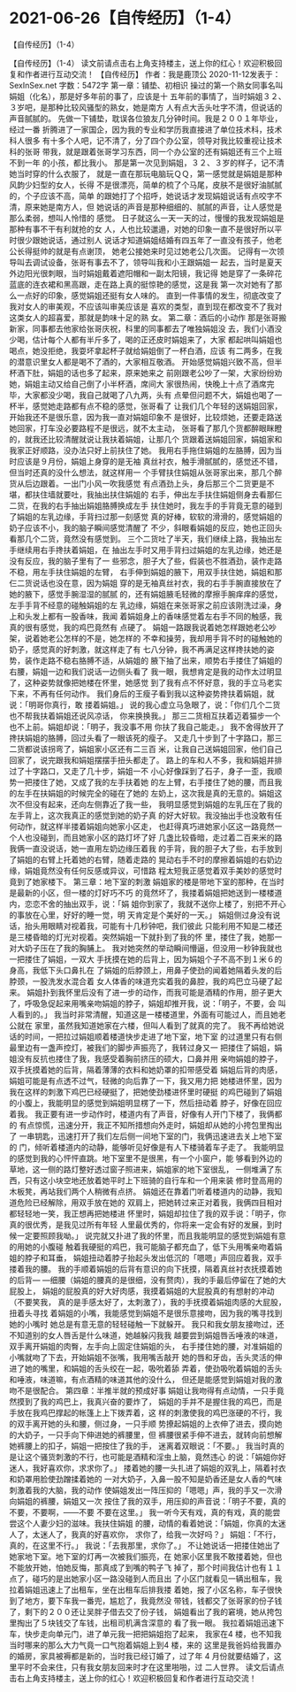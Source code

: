 # 2021-06-26【自传经历】（1-4）



【自传经历】（1-4）



【自传经历】（1-4）
读文前请点击右上角支持楼主，送上你的红心！欢迎积极回复和作者进行互动交流！
【自传经历】
作者：我是鹿顶公 2020-11-12发表于：SexInSex.net 字数：5472字
第一章：铺垫、初相识
操过的第一个熟女同事名叫娟姐（化名），那是好多年前的事了，应该是十 五年前的事情了，当时娟姐３２、３岁吧，是那种比较风骚型的熟女，她是南方 人有点大舌头吐字不清，但说话的声音腻腻的。
先做一下铺垫，耽误各位狼友几分钟时间。我是２００１年毕业，经过一番 折腾进了一家国企，因为我的专业和学历我直接进了单位技术科，技术科人很多 有十多个人吧，记不清了，分了四个办公室，领导对我比较重视让技术科的张哥 带我，就是跟着张哥学习东西，同一个办公室的还有娟姐还有三个上班不到一年 的小孩，都比我小。
那是第一次见到娟姐，３２、３岁的样子，记不清她当时穿的什么衣服了， 就是一直在那玩电脑玩ＱＱ，第一感觉就是娟姐是那种风韵少妇型的女人，长得 不是很漂亮，简单的梳了个马尾，皮肤不是很好油腻腻的，个子应该不高，简单 的跟她打了个招呼，她说话才发现娟姐说话有点咬字不清，原来她是南方人，但 她说话的声音是那种细细的、腻腻的声音，让人感觉是那么柔弱，想叫人怜惜的 感觉。
日子就这么一天一天的过，慢慢的我发现娟姐是那种有事不干有利就抢的女 人，人也比较邋遢，对她的印象一直不是很好所以平时很少跟她说话，通过别人 说话才知道娟姐结婚有四五年了一直没有孩子，他老公长得挺帅的就是有点谢顶， 她老公接她来时见过她老公几次面。
记得有一次领导叫去调试设备，张哥有事去不了，领导叫我和小王跟娟姐一 起去，当时是夏天外边阳光很刺眼，当时娟姐戴着遮阳帽和一副太阳镜，我记得 她是穿了一条碎花蓝底的连衣裙和黑高跟，走在路上真的挺惊艳的感觉，这是我 第一次对她有了那么一点好的印象，感觉娟姐还挺有女人味的。
直到一件事情的发生，彻底改变了我对女人的审美观，不应该叫审美应该是 喜欢的类型，直到现在都改变不了我对这类女人的超喜爱，那就是韵味十足的熟 女。
第二章：酒后的小动作
那是张哥搬新家，同事都去他家给张哥庆祝，科里的同事都去了唯独娟姐没 去，我们小酒没少喝，估计每个人都有半斤多了，喝的正还皮时娟姐来了，大家 都起哄叫娟姐也喝点，她没拒绝，我耍坏拿起杯子就给娟姐倒了一杯白酒，应该 有二两多，在我的潜意识里女人都是喝不了酒的，大家相互敬酒。
开始感觉娟姐兴致不高，但半杯酒下肚，娟姐的话也多了起来，原来她来之 前刚跟老公吵了一架，大家纷纷劝她，娟姐主动又给自己倒了小半杯酒，席间大 家很热闹，快晚上十点了酒席完毕，大家都没少喝，我自己就喝了八九两，头有 点晕但问题不大，娟姐也喝了一杯半，感觉她走路都有点不稳的感觉，张哥看了 让我们几个年轻的送娟姐回家，开始我还不是很乐意，因为我一直对娟姐印象不 是很好，比较烦她，还要走路送她回家，打车没必要路程不是很远，就不太主动， 张哥看了那几个货都醉眼眯瞪的，就我还比较清醒就说让我扶着娟姐，让那几个 货跟着送娟姐回家，娟姐家和我家正好顺路，没办法只好上前扶住了她。
我用右手拖住娟姐的左胳膊，因为当时应该是９月份，娟姐上身穿的是无袖 真丝衬衣，触手滑腻腻的，感觉还不错，但当时还真的没什么想法，就这样用一 个手臂扶住娟姐从张哥家出来，那几个醉货从后边跟着。一出门小风一吹我感觉 有点酒劲上头，身后那三个二货更是不堪，都扶住墙就要吐，我抽出扶住娟姐的 右手，伸出左手扶住娟姐侧身去看那仨二货，在我的右手抽出娟姐胳膊换成左手 扶住她时，我左手的手背竟无意的碰到了娟姐的左乳边缘，手背扫过那一刻感觉 真的好棒，软软的滑滑的，感觉娟姐的奶子应该不小，我的脑子瞬间感觉清醒了 不少，斜眼看娟姐的反应，她也正回头看那几个二货，竟然没有感觉到。
三个二货吐了半天，我们继续上路，我抽出左手继续用右手搀扶着娟姐，在 抽出左手时又用手背扫过娟姐的左乳边缘，她还是没有反应，我的脑子里有了一 些邪念，胆子大了些，假装也不胜酒劲，装作走路不稳，用左手扶住娟姐的左臂， 右手伸到娟姐的腋下，用双手扶住她，娟姐和那仨二货说话也没在意，因为娟姐 穿的是无袖真丝衬衣，我的右手手腕直接放在了她的腋下，感觉手腕湿湿的腻腻 的，还有娟姐腋毛轻微的摩擦手腕痒痒的感觉，左手手背不经意的碰触娟姐的左 乳边缘，娟姐在来张哥家之前应该刚洗过澡，身上和头发上都有一股香味，我闻 着娟姐身上的香味感觉着左右手不同的触感，我真的很有感觉，我的鸡巴竟然有 点硬了。
娟姐一路跟我说着她怎样跟她老公吵架，说着她老公怎样的不是，她怎样的 不幸和操劳，我却用手背不时的碰触她的奶子，感觉真的好刺激，就这样走了有 七八分钟，我不再满足这样搀扶她的姿势，装作走路不稳右胳膊不适，从娟姐的 腋下抽了出来，顺势右手搂住了娟姐的右腰，娟姐一边和我们说话一边侧头看了 我一眼，我想肯定是我的动作太过明显了，这种姿势就像把她楼在怀里，她感觉 到了我有点不怀好意，我的手立马老实下来，不再有任何动作。
我们身后的王瘦子看到我以这种姿势搀扶着娟姐，就说：「明哥你真行，敢 搂着娟姐。」
说的我心虚立马急眼了，说：「你们几个二货也不帮我扶着娟姐还说风凉话， 你来换换我。」
那三二货相互扶着迈着猫步一个也不上前。娟姐却说：「明子，我没事不用 你扶了我自己能走。」
我不舍得放开了搀扶娟姐的胳膊，回过头看了一眼该死的瘦子。
又走几十步到了十字路口，那三二货都说该拐弯了，娟姐家小区还有二三百 米，让我自己送娟姐回家，他们自己回家了，说完跟我和娟姐摆摆手扭头都走了。
路上的车和人不多，我和娟姐并排过了十字路口，又走了几十步，娟姐一不 小心好像踩到了石子，身子一歪，我顺势一把搂住了她，又成了我的左手扶着她 的左上臂，右手搂住了她的腰，而且我的左手在扶娟姐的时候完全的碰在了她的 左奶上，这次我是真的无意的。娟姐这次不但没有起来，还向左侧靠近了我一些， 我明显感觉到娟姐的左乳压在了我的左手背上，这次我真正的感觉到她的奶子真 的好大好软。我没抽出手也没敢有任何动作，就这样半搂着娟姐向她家小区走， 也赶得真巧进她家小区这一路竟然一个人也没碰到，而且她家小区的路灯坏了好 几盏比较昏暗，走过着二百来米的路我俩一直没说话，她一直用左奶边缘压着我 的手背，我的胆子大了些，右手放到了娟姐的右臂上托着她的右臂，随着走路的 晃动右手不时的摩擦着娟姐的右奶边缘，娟姐竟然没有任何反感或异议，可惜路 程太短我正感觉着双手美妙的感觉时竟到了她家楼下。
第三章：地下室的刺激
娟姐家的楼是带地下室的那种，在当时是最新的小区，但一楼的灯好巧不巧 的竟然坏了，我搂着娟姐把她送到一楼楼道内，恋恋不舍的抽出双手，说：「娟 姐你到家了，我就不送你上楼了，别把不开心的事放在心里，好好的睡一觉，明 天肯定是个美好的一天。」
娟姐侧过身没有说话，抬头用眼睛对视着我，可能有十几秒钟吧，我们彼此 只能利用不知是二楼还是三楼昏暗的灯光对视着。突然娟姐一下就扑到了我的怀 里，搂住了我，她那一对大奶子压在了我的胸脯上。
我对她突然的举动瞬间懵逼，但没用一秒钟我就也一把搂住了娟姐，一双大 手抚摸在她的后背上，因为娟姐个子不高不到１米６的身高，我低下头口鼻扎在 了娟姐的后脖颈上，用鼻子使劲的闻着她隔着头发的后脖颈，一股洗发水混合着 女人体香的味道充实着我的鼻腔，我的鸡巴立马硬了起来。
娟姐扑到我怀里后没有了进一步的动作，而我可能是酒精的作用，胆子更大 了，呼吸急促起来用嘴亲吻娟姐的脖子，娟姐却推开我，说：「明子，不要，会 叫人看到的。」
我当时非常清醒，知道这是一楼楼道里，外面有可能过人，而且她老公就在 家里，虽然我知道她家在六楼，但叫人看到了就真的完了。
我不再给她说话的时间，一把拉过娟姐顺着楼道快步走进了地下室，地下室 的过道里只有右侧最里边有一盏声控灯，被我们的脚步声振亮了，我转过身又一 把搂住了娟姐，娟姐没有反抗也搂住了我，我感受着胸前挤压的硕大，口鼻并用 亲吻娟姐的脖子，双手抚摸着她的后背，隔着薄薄的衣料和她奶罩的扣带感受着 娟姐后背的肉感，娟姐可能是有点透不过气，轻微的向后靠了一下，我又用力把 她楼进怀里，因为我在这样的刺激下鸡巴已经硬挺了，把她使劲楼进怀里时硬挺 的鸡巴碰到了娟姐的小腹上，我能明显的感觉到娟姐明显楞了一下，然后扭动着 脖子，好像在回应着我。
我正要有进一步动作时，楼道内有了声音，好像有人开门下楼了，我俩都的 有点惊慌，迅速分开，我正不知所措想向外走时，娟姐却从她的小挎包里掏出了 一串钥匙，迅速打开了我们左后侧一间地下室的门，我俩迅速进去关上地下室的 门，倾听着楼道内的动静，能够听见好像是有人下楼骑着车子走了。
我能明显的感觉到我的心怦怦直跳。地下室里不是很黑，有一个小窗户，能 够看到外边的草地，这一侧的路灯整好透过窗子照进来，娟姐家的地下室很乱， 一侧堆满了东西，只有这小块空地还放着她平时上下班骑的自行车和一个用来装 修时登高用的木板凳，再站我们两个人稍微有点挤。
娟姐还在靠着门听着楼道内的动静，我知道危险已经解除，用双手放在她的 双肩上，把她转过来正对着我，我俩四目相对都轻轻地一笑，我正想再把她楼进 怀里时，娟姐却拉住了我的双手说：「明子，你真的很优秀，是我见过所有年轻 人里最优秀的，你将来一定会有好的发展，到时候一定要照顾我呦。」
说完就又扑进了我的怀里，而且我能明显的感觉到娟姐有意的用她的小腹碰 触着我硬挺的鸡巴，我可能脑子都充血了，低下头用嘴亲吻着娟姐的脖子和耳垂， 娟姐扭动着脖子抬起头发出低沉的「嗯嗯」声回应着我，双手搂着我的腰。
我的手顺着娟姐的后背有意识的向下抚摸，隔着真丝衬衣抚摸着她的后背— —细腰（娟姐的腰真的是很细，没有赘肉），我的手最后停留在了她的大屁股上， 娟姐的屁股真的好大好肉感，我摸着娟姐的大屁股真的有想射的冲动（不要笑我， 真的是手感太好了，太刺激了），我的手抚摸着娟姐肉感的大屁股，扭着头寻找 着娟姐的小嘴，我能感觉到娟姐不是很乐意接吻，因为我的嘴寻找到她的小嘴时 她总是有意无意的轻轻碰触一下就躲开。
我只和我女朋友接吻过，还不知道别的女人唇舌是什么味道，她越躲闪我我 越要尝到娟姐唇舌唾液的味道，双手离开娟姐的肉臀，左手向上固定住娟姐的头， 右手搂住她的腰，对准娟姐的小嘴就吻了下去，开始娟姐不张嘴，我用嘴舌敲开 她的唇和牙齿，舌头灵活的伸进了她的嘴里，和娟姐的舌头绞在一起，吸吮着舔 弄着，使劲吸吮着娟姐的舌头和唾液，味道嘛，有点酒精的味道其他的没什么， 但还是能感觉到娟姐对我的激吻不是很配合。
第四章：半推半就的预成好事
娟姐让我吻得有点动情，一只手竟然摸到了我的鸡巴上，我真兴奋的要炸了， 娟姐的手并不是握住我的鸡巴，而是手放在我鸡巴撑起的帐篷上上下拨弄着，这 样的刺激使我的鸡巴涨硬的不行，我的双手离开她的头和腰，侧过身，一只手顺 势撩起娟姐的上衣伸了进去，摸向她的大奶子，一只手向下伸进她的裤腰里，但 裤腰很紧手伸不进去，就转向前想解她裤腰上的扣子，娟姐一把按住了我的手， 迷离着双眼说：「不要。」
我当时真的是让这个骚货刺激的不行，也可能是酒精和淫虫上脑，竟然违心 的说：「娟姐你好迷人，我好喜欢你，求求你了。」
搂着她的腰一头扎进了娟姐的双乳上，隔着衬衣和奶罩用脸使劲蹭揉着她的 一对大奶子，入鼻一股不知是奶香还是女人香的气味刺激着我的大脑，我的动作 使娟姐发出一阵压抑的「嗯嗯」声，我的手又一次滑向娟姐的裤腰，娟姐又一次 按住了我的双手，用压抑的声音说：「明子不要，真的不要，不要啊，——不要 不要在这里。」
我一听今天有戏，真的有戏，真的能尝尝这个人妻少妇的滋味。我扶住娟姐 的腰，动情的看着她说：「娟姐，你真的太迷人了，太迷人了，我真的好喜欢你， 求你了，给我一次好吗？」
娟姐：「不行，真的，在这里不行。」
我说：「去我那里，求你了。」
不让她说话一把搂住她出了她家地下室。地下室的灯再一次被我们振亮，在 她家小区里我不敢搂着她，但也不能放开她，怕她反悔，那真成了到嘴的鸭子飞 掉了，那个时间我估计也有１１点了，碰巧的是出她家小区一路没碰到人而且出 了小区门就看见一辆出租车，我拉着娟姐迅速上了出租车，坐在出租车后排我搂 着她，报了小区名称，车子很快到了地方，要下车我一番兜，尴尬了，我竟然没 带钱，钱都交了张哥家的份子钱了，剩下的２００还让吴胖子借去交了份子钱， 娟姐看出了我的窘境，她从挎包里掏出了５块钱交了车钱，出租司机满含深意的 看了我一眼。
我拉着娟姐迅速下车，快步走向单元门，进了单元我一把把娟姐抱了起来， 我家在4 楼，也不知我当时哪来的那么大力气竟一口气抱着娟姐上到4 楼，来的 这里是我爸妈给我置办的婚房，家具被褥都是新的，当时我已经订婚了，过了年 4 月份就要结婚了，这里平时不会来住，只有我女朋友回来时才在这里啪啪，过 二人世界。
读文后请点击右上角支持楼主，送上你的红心！欢迎积极回复和作者进行互动交流！




